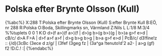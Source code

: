 # Polska efter Brynte Olsson (Kull)

{%abc%}
X:288
T:Polska efter Brynte Olsson (Kull)
S:efter Brynte Kull
B:EÖ, nr 288
R:Polska
O:Boda, Skillingmarks sn, Värmland
Z:Nils L
L:1/8
M:3/4
%%tuplets 0 0 1
K:D
d>(f a>)(f a>)(f | d>)g b>(g b>)(g | b>)a g>f e>d | cB/c/ d>A F>A |
d>f a>f a>f | d>g b>g b>g | b>a g>f e>d | PcB/c/ d3!fine!z ::
{/d}(3cBc (3ece d z/g/ | (3fef (3geg fz | (3a^ga !tenuto!d'2 a2- | a>g (gf) f2 !D.C.! :|
{%endabc%}
